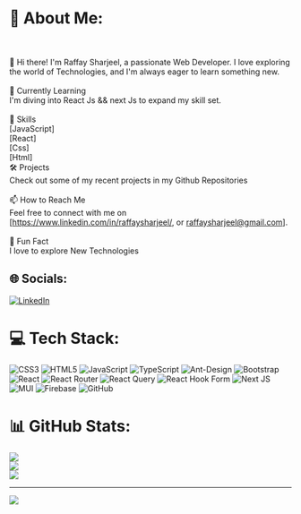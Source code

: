 # 💫 About Me:
<br><br>👋 Hi there! I'm Raffay Sharjeel, a passionate Web Developer. I love exploring the world of Technologies, and I'm always eager to learn something new.<br><br>🌱 Currently Learning<br>I'm diving into React Js && next Js  to expand my skill set.<br><br>💼 Skills<br>[JavaScript]<br>[React]<br>[Css]<br>[Html]<br>🛠️ Projects<br>Check out some of my recent projects in my Github Repositories<br><br>📫 How to Reach Me<br>Feel free to connect with me on [https://www.linkedin.com/in/raffaysharjeel/, or raffaysharjeel@gmail.com].<br><br>🤔 Fun Fact<br>I love to explore New Technologies 


## 🌐 Socials:
[![LinkedIn](https://img.shields.io/badge/LinkedIn-%230077B5.svg?logo=linkedin&logoColor=white)](https://linkedin.com/in/raffaysharjeel) 

# 💻 Tech Stack:
![CSS3](https://img.shields.io/badge/css3-%231572B6.svg?style=for-the-badge&logo=css3&logoColor=white) ![HTML5](https://img.shields.io/badge/html5-%23E34F26.svg?style=for-the-badge&logo=html5&logoColor=white) ![JavaScript](https://img.shields.io/badge/javascript-%23323330.svg?style=for-the-badge&logo=javascript&logoColor=%23F7DF1E) ![TypeScript](https://img.shields.io/badge/typescript-%23007ACC.svg?style=for-the-badge&logo=typescript&logoColor=white) ![Ant-Design](https://img.shields.io/badge/-AntDesign-%230170FE?style=for-the-badge&logo=ant-design&logoColor=white) ![Bootstrap](https://img.shields.io/badge/bootstrap-%238511FA.svg?style=for-the-badge&logo=bootstrap&logoColor=white) ![React](https://img.shields.io/badge/react-%2320232a.svg?style=for-the-badge&logo=react&logoColor=%2361DAFB) ![React Router](https://img.shields.io/badge/React_Router-CA4245?style=for-the-badge&logo=react-router&logoColor=white) ![React Query](https://img.shields.io/badge/-React%20Query-FF4154?style=for-the-badge&logo=react%20query&logoColor=white) ![React Hook Form](https://img.shields.io/badge/React%20Hook%20Form-%23EC5990.svg?style=for-the-badge&logo=reacthookform&logoColor=white) ![Next JS](https://img.shields.io/badge/Next-black?style=for-the-badge&logo=next.js&logoColor=white) ![MUI](https://img.shields.io/badge/MUI-%230081CB.svg?style=for-the-badge&logo=mui&logoColor=white) ![Firebase](https://img.shields.io/badge/firebase-a08021?style=for-the-badge&logo=firebase&logoColor=ffcd34) ![GitHub](https://img.shields.io/badge/github-%23121011.svg?style=for-the-badge&logo=github&logoColor=white)
# 📊 GitHub Stats:
![](https://github-readme-stats.vercel.app/api?username=RaffayScriptSlinger&theme=dark&hide_border=false&include_all_commits=false&count_private=false)<br/>
![](https://github-readme-streak-stats.herokuapp.com/?user=RaffayScriptSlinger&theme=dark&hide_border=false)<br/>
![](https://github-readme-stats.vercel.app/api/top-langs/?username=RaffayScriptSlinger&theme=dark&hide_border=false&include_all_commits=false&count_private=false&layout=compact)

---
[![](https://visitcount.itsvg.in/api?id=RaffayScriptSlinger&icon=0&color=0)](https://visitcount.itsvg.in)

<!-- Proudly created with GPRM ( https://gprm.itsvg.in ) -->
